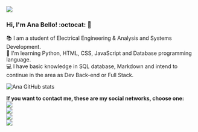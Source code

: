 <img src="https://i.pinimg.com/originals/00/75/1c/00751c0daa502d5b506c4fb0502977ca.gif">

### Hi, I'm Ana Bello! :octocat: 👋

:books: I am a student of Electrical Engineering & Analysis and Systems Development.<br/>
:seedling: I'm learning Python, HTML, CSS, JavaScript and Database programming language.<br/>
:computer: I have basic knowledge in SQL database, Markdown and intend to continue in the area as Dev Back-end or Full Stack. <br/>

![Ana GitHub stats](https://github-readme-stats.vercel.app/api?username=Anadalbello&bg_color=50,8A2BE2,FF1493&title_color=fff&text_color=fff)

**If you want to contact me, these are my social networks, choose one:**<br/>
[<img src="https://img.shields.io/badge/twitter-%231DA1F2.svg?&style=for-the-badge&logo=twitter&logoColor=white" />](https://twitter.com/beatriz_dal)<br/>
[<img src="https://img.shields.io/badge/linkedin-%230077B5.svg?&style=for-the-badge&logo=linkedin&logoColor=white" />](https://www.linkedin.com/in/ana-beatriz-orlando-dal-bello-36a821125/)<br/>
[<img src = "https://img.shields.io/badge/facebook-%231877F2.svg?&style=for-the-badge&logo=facebook&logoColor=white">](https://www.facebook.com/anabeatriz.orlandodalbello)<br/>
[<img src = "https://img.shields.io/badge/instagram-%23E4405F.svg?&style=for-the-badge&logo=instagram&logoColor=white">](https://www.instagram.com/anabeatriz.odb)<br/>
